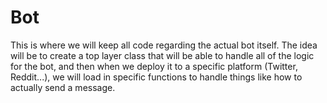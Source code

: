 # Bot
This is where we will keep all code regarding the actual bot itself. The idea will be to create a top layer class that will be able to handle all of the logic for the bot, and then when we deploy it to a specific platform (Twitter, Reddit...), we will load in specific functions to handle things like how to actually send a message.